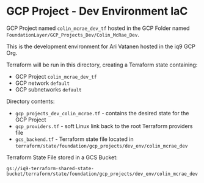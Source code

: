 # GCP Project - Dev Environment IaC

GCP Project named `colin_mcrae_dev_tf` hosted in the GCP Folder named `FoundationLayer/GCP_Projects_Dev/Colin_McRae_Dev`.

This is the development environment for Ari Vatanen hosted in the iq9 GCP Org.

Terraform will be run in this directory, creating a Terraform state containing:

* GCP Project `colin_mcrae_dev_tf`
* GCP network `default`
* GCP subnetworks `default`

Directory contents:

* `gcp_projects_dev_colin_mcrae.tf` - contains the desired state for the GCP Project
* `gcp_providers.tf` - soft Linux link back to the root Terraform providers file
* `gcs_backend.tf` - Terraform state file located in `terraform/state/foundation/gcp_projects/dev_env/colin_mcrae_dev`

Terraform State File stored in a GCS Bucket:

`gs://iq9-terraform-shared-state-bucket/terraform/state/foundation/gcp_projects/dev_env/colin_mcrae_dev`